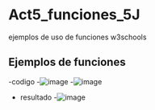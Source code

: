 # Act5_funciones_5J
ejemplos de uso de funciones w3schools
## Ejemplos de funciones
-codigo
-![image](https://github.com/user-attachments/assets/7804b749-86ad-4d62-9387-baa5e55f9516)
-![image](https://github.com/user-attachments/assets/c770850e-03f5-4058-80fb-f21f44bc8705)

- resultado
-![image](https://github.com/user-attachments/assets/39aa97b9-3d81-4218-b2aa-593c4e0de4f8)



